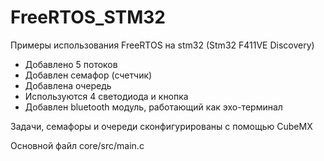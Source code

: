 # FreeRTOS_STM32
Примеры использования FreeRTOS на stm32 (Stm32 F411VE Discovery)
- Добавлено 5 потоков 
- Добавлен семафор (счетчик)
- Добавлена очередь
- Используются 4 светодиода и кнопка
- Добавлен bluetooth модуль, работающий как эхо-терминал 

Задачи, семафоры и очереди сконфигурированы с помощью CubeMX

Основной файл core/src/main.c 
